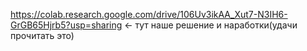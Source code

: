 https://colab.research.google.com/drive/106Uv3ikAA_Xut7-N3IH6-GrGB65Hjrb5?usp=sharing <- тут наше решение и наработки(удачи прочитать это)
